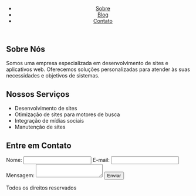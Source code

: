 <head>
    <meta charset="UTF-8">
    <meta name="viewport" content="width=device-width, initial-scale=1.0">
    <meta http-equiv="X-UA-Compatible" content="ie=edge">
  </head>
  <body>
    <header>
      <nav>
        <ul>
          <li><a href="https://programador.site/sobre-nos.html">Sobre</a></li>
          <li><a href="https://programador.site/blog.html">Blog</a></li>
          <li><a href="https://programador.site/contato-programador-site.html">Contato</a></li>
        </ul>
      </nav>
    </header>
    <main>
      <section id="sobre">
        <h1>Sobre Nós</h1>
        <p>Somos uma empresa especializada em desenvolvimento de sites e aplicativos web. Oferecemos soluções personalizadas para atender às suas necessidades e objetivos de sistemas.</p>
      </section>
      <section id="servicos">
        <h1>Nossos Serviços</h1>
        <ul>
          <li>Desenvolvimento de sites</li>
          <li>Otimização de sites para motores de busca</li>
          <li>Integração de mídias sociais</li>
          <li>Manutenção de sites</li>
        </ul>
      </section>
      <section id="contato">
        <h1>Entre em Contato</h1>
        <form action="enviar_mensagem.php" method="post">
          <label for="nome">Nome:</label>
          <input type="text" id="nome" name="nome">
          <label for="email">E-mail:</label>
          <input type="email" id="email" name="email">
          <label for="mensagem">Mensagem:</label>
          <textarea id="mensagem" name="mensagem"></textarea>
          <input type="submit" value="Enviar">
        </form>
      </section>
    </main>
    <footer>
      <p>Todos os direitos reservados</p>
    </footer>
  </body>
